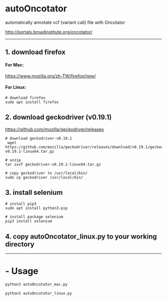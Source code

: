 # autoOncotator
automatically annotate vcf (variant call) file with Oncotator

http://portals.broadinstitute.org/oncotator/
- - -
## 1. download firefox
#### For Mac:
https://www.mozilla.org/zh-TW/firefox/new/

#### For Linux:
```
# download firefox
sudo apt install firefox
```

## 2. download geckodriver (v0.19.1)
https://github.com/mozilla/geckodriver/releases
```
# download geckodriver-v0.19.1
 wget https://github.com/mozilla/geckodriver/releases/download/v0.19.1/geckodriver-v0.19.1-linux64.tar.gz
 
# unzip 
tar zxvf geckodriver-v0.19.1-linux64.tar.gz
 
# copy geckodriver to /usr/local/bin/
sudo cp geckodriver /usr/local/bin/
```

## 3. install selenium
```
# install pip3
sudo apt install python3-pip

# install package selenium
pip3 install selenium
```


## 4. copy autoOncotator_linux.py to your working directory
- - -

# - Usage
```python
python3 autoOncotator_mac.py
```
```python
python3 autoOncotator_linux.py
```
